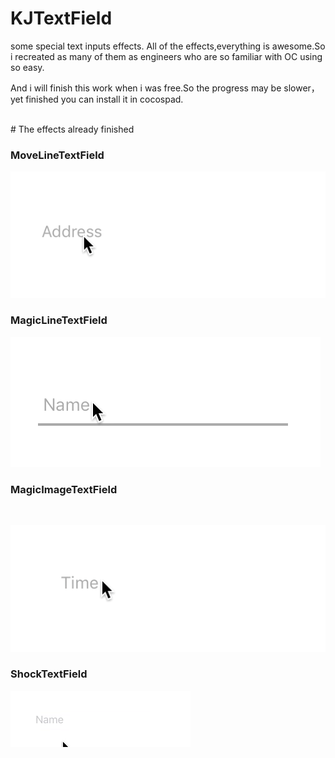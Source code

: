 # KJTextField


some special text inputs effects. All of the effects,everything is awesome.So i recreated as many of them as engineers who are so familiar with OC using so easy.

And i will finish this work when i was free.So the progress may be slower，yet finished you can install it in cocospad.

</br>
# The effects already finished

### MoveLineTextField

![](./Screenshots/moveTextField.gif)

### MagicLineTextField

![](./Screenshots/magicTextField.gif)

### MagicImageTextField

</br>

![](./Screenshots/magicImageTextField.gif)

### ShockTextField

![](./Screenshots/shockTextField.gif)
